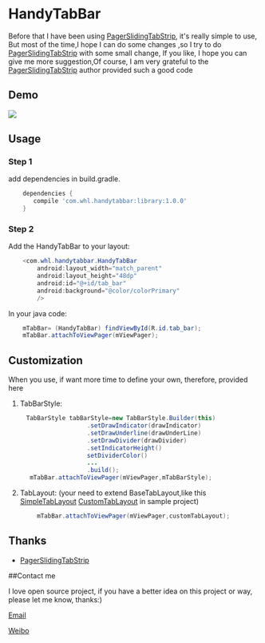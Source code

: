 # HandyTabBar

Before that I have been using [PagerSlidingTabStrip](https://github.com/astuetz/PagerSlidingTabStrip), it's really simple to use,
But most of the time,I hope I can do some changes ,so I try to do [PagerSlidingTabStrip](https://github.com/astuetz/PagerSlidingTabStrip) with some small change,
If you like, I hope you can give me more suggestion,Of course, I am very grateful to the [PagerSlidingTabStrip](https://github.com/astuetz/PagerSlidingTabStrip) author provided such a good code

## Demo

![](https://github.com/81813780/HandyTabBar/blob/master/demo.gif)

## Usage

### Step 1

add dependencies in build.gradle.
```groovy
	dependencies {
	   compile 'com.whl.handytabbar:library:1.0.0'
	}
```

### Step 2

Add the HandyTabBar to your layout:
```java
    <com.whl.handytabbar.HandyTabBar
        android:layout_width="match_parent"
        android:layout_height="48dp"
        android:id="@+id/tab_bar"
        android:background="@color/colorPrimary"
        />
```
In your java code:
```java
    mTabBar= (HandyTabBar) findViewById(R.id.tab_bar);
    mTabBar.attachToViewPager(mViewPager);
```

## Customization

When you use, if want more time to define your own, therefore, provided here
  1. TabBarStyle:
  
```java
     TabBarStyle tabBarStyle=new TabBarStyle.Builder(this)
                      .setDrawIndicator(drawIndicator)
                      .setDrawUnderline(drawUnderLine)
                      .setDrawDivider(drawDivider)
                      .setIndicatorHeight()
                      setDividerColor()
                      ...
                      .build();
      mTabBar.attachToViewPager(mViewPager,mTabBarStyle);
```
  2. TabLayout:
  (your need to extend BaseTabLayout,like this [SimpleTabLayout](https://github.com/81813780/HandyTabBar/blob/master/sample/src/main/java/com/whl/handytabbar/sample/SimpleTabLayout.java) [CustomTabLayout](https://github.com/81813780/HandyTabBar/blob/master/sample/src/main/java/com/whl/handytabbar/sample/CustomTabLayout.java) in sample project)
```java
        mTabBar.attachToViewPager(mViewPager,customTabLayout);
```
    
## Thanks
- [PagerSlidingTabStrip](https://github.com/astuetz/PagerSlidingTabStrip)

##Contact me

I love open source project, if you have a better idea on this project or way, please let me know, thanks:)

[Email](mailto:81813780@qq.com)

[Weibo](http://weibo.com/601265161)
